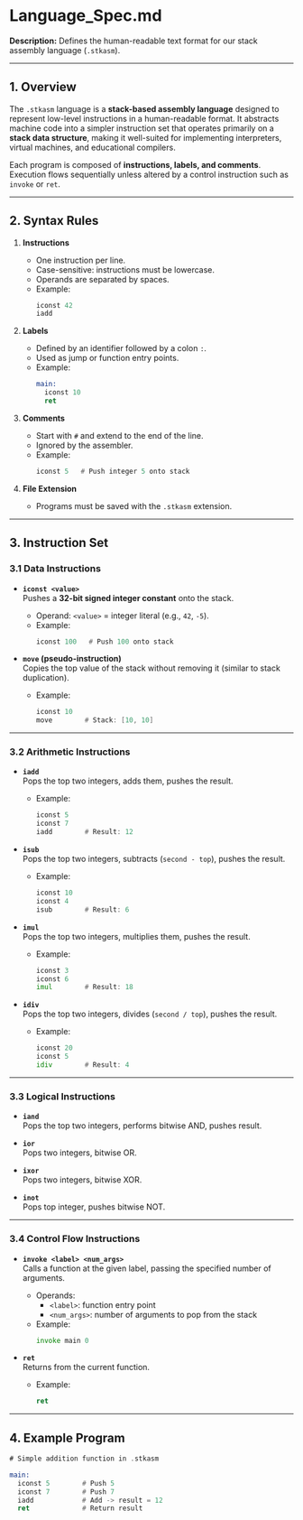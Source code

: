# Language_Spec.md  
**Description:** Defines the human-readable text format for our stack assembly language (`.stkasm`).  

---

## 1. Overview  
The `.stkasm` language is a **stack-based assembly language** designed to represent low-level instructions in a human-readable format. It abstracts machine code into a simpler instruction set that operates primarily on a **stack data structure**, making it well-suited for implementing interpreters, virtual machines, and educational compilers.  

Each program is composed of **instructions, labels, and comments**. Execution flows sequentially unless altered by a control instruction such as `invoke` or `ret`.  

---

## 2. Syntax Rules  

1. **Instructions**  
   - One instruction per line.  
   - Case-sensitive: instructions must be lowercase.  
   - Operands are separated by spaces.  
   - Example:  
     ```asm
     iconst 42
     iadd
     ```

2. **Labels**  
   - Defined by an identifier followed by a colon `:`.  
   - Used as jump or function entry points.  
   - Example:  
     ```asm
     main:
       iconst 10
       ret
     ```

3. **Comments**  
   - Start with `#` and extend to the end of the line.  
   - Ignored by the assembler.  
   - Example:  
     ```asm
     iconst 5   # Push integer 5 onto stack
     ```

4. **File Extension**  
   - Programs must be saved with the `.stkasm` extension.  

---

## 3. Instruction Set  

### 3.1 Data Instructions  

- **`iconst <value>`**  
  Pushes a **32-bit signed integer constant** onto the stack.  
  - Operand: `<value>` = integer literal (e.g., `42`, `-5`).  
  - Example:  
    ```asm
    iconst 100   # Push 100 onto stack
    ```

- **`move` (pseudo-instruction)**  
  Copies the top value of the stack without removing it (similar to stack duplication).  
  - Example:  
    ```asm
    iconst 10
    move        # Stack: [10, 10]
    ```

---

### 3.2 Arithmetic Instructions  

- **`iadd`**  
  Pops the top two integers, adds them, pushes the result.  
  - Example:  
    ```asm
    iconst 5
    iconst 7
    iadd        # Result: 12
    ```

- **`isub`**  
  Pops the top two integers, subtracts (`second - top`), pushes the result.  
  - Example:  
    ```asm
    iconst 10
    iconst 4
    isub        # Result: 6
    ```

- **`imul`**  
  Pops the top two integers, multiplies them, pushes the result.  
  - Example:  
    ```asm
    iconst 3
    iconst 6
    imul        # Result: 18
    ```

- **`idiv`**  
  Pops the top two integers, divides (`second / top`), pushes the result.  
  - Example:  
    ```asm
    iconst 20
    iconst 5
    idiv        # Result: 4
    ```

---

### 3.3 Logical Instructions  

- **`iand`**  
  Pops the top two integers, performs bitwise AND, pushes result.  

- **`ior`**  
  Pops two integers, bitwise OR.  

- **`ixor`**  
  Pops two integers, bitwise XOR.  

- **`inot`**  
  Pops top integer, pushes bitwise NOT.  

---

### 3.4 Control Flow Instructions  

- **`invoke <label> <num_args>`**  
  Calls a function at the given label, passing the specified number of arguments.  
  - Operands:  
    - `<label>`: function entry point  
    - `<num_args>`: number of arguments to pop from the stack  
  - Example:  
    ```asm
    invoke main 0
    ```

- **`ret`**  
  Returns from the current function.  
  - Example:  
    ```asm
    ret
    ```

---

## 4. Example Program  

```asm
# Simple addition function in .stkasm

main:
  iconst 5        # Push 5
  iconst 7        # Push 7
  iadd            # Add -> result = 12
  ret             # Return result
